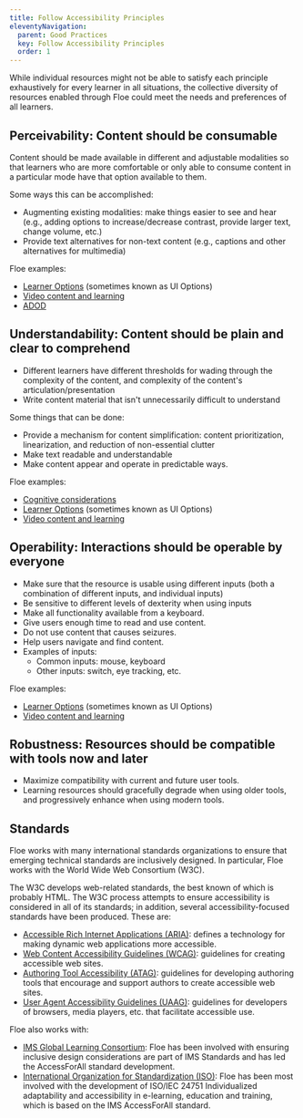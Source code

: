 ```yaml
---
title: Follow Accessibility Principles
eleventyNavigation:
  parent: Good Practices
  key: Follow Accessibility Principles
  order: 1
---
```


While individual resources might not be able to satisfy each principle exhaustively for every learner in all
situations, the collective diversity of resources enabled through Floe could meet the needs and preferences of all
learners.

## Perceivability: Content should be consumable

Content should be made available in different and adjustable modalities so that learners who are more comfortable or
only able to consume content in a particular mode have that option available to them.

Some ways this can be accomplished:

* Augmenting existing modalities: make things easier to see and hear (e.g., adding options to increase/decrease
contrast, provide larger text, change volume, etc.)
* Provide text alternatives for non-text content (e.g., captions and other alternatives for multimedia)

Floe examples:

* [Learner Options](http://build.fluidproject.org/infusion/demos/prefsFramework/)
(sometimes known as UI Options)
* [Video content and learning](/VideoContentAndLearning.html)
* [ADOD](http://adod.idrc.ocad.ca/)

## Understandability: Content should be plain and clear to comprehend

* Different learners have different thresholds for wading through the complexity of the content, and complexity of the
content's articulation/presentation
* Write content material that isn't unnecessarily difficult to understand

Some things that can be done:

* Provide a mechanism for content simplification: content prioritization, linearization, and reduction of
non-essential clutter
* Make text readable and understandable
* Make content appear and operate in predictable ways.

Floe examples:

* [Cognitive considerations](/ConsiderCognitiveNeeds.html)
* [Learner Options](http://build.fluidproject.org/infusion/demos/prefsFramework/) (sometimes known as UI Options)
* [Video content and learning](/VideoContentAndLearning.html)

## Operability: Interactions should be operable by everyone

* Make sure that the resource is usable using different inputs (both a combination of different inputs, and individual
inputs)
* Be sensitive to different levels of dexterity when using inputs
* Make all functionality available from a keyboard.
* Give users enough time to read and use content.
* Do not use content that causes seizures.
* Help users navigate and find content.
* Examples of inputs:
  * Common inputs: mouse, keyboard
  * Other inputs: switch, eye tracking, etc.

Floe examples:

* [Learner Options](http://build.fluidproject.org/infusion/demos/prefsFramework/) (sometimes known as UI Options)
* [Video content and learning](/VideoContentAndLearning.html)

## Robustness: Resources should be compatible with tools now and later

* Maximize compatibility with current and future user tools.
* Learning resources should gracefully degrade when using older tools, and progressively enhance when using modern
tools.

## Standards

Floe works with many international standards organizations to ensure that emerging technical standards are inclusively
designed. In particular, Floe works with the World Wide Web Consortium (W3C).

The W3C develops web-related standards, the best known of which is probably HTML. The W3C process attempts to ensure
accessibility is considered in all of its standards; in addition, several accessibility-focused standards have been
produced. These are:

* [Accessible Rich Internet Applications (ARIA)](http://www.w3.org/WAI/intro/aria): defines a technology for making
dynamic web applications more accessible.
* [Web Content Accessibility Guidelines (WCAG)](http://www.w3.org/TR/WCAG20/): guidelines for creating accessible web
sites.
* [Authoring Tool Accessibility (ATAG)](http://www.w3.org/TR/WAI-AUTOOLS/): guidelines for developing authoring tools
that encourage and support authors to create accessible web sites.
* [User Agent Accessibility Guidelines (UAAG)](http://www.w3.org/WAI/intro/uaag.php): guidelines for developers of
browsers, media players, etc. that facilitate accessible use.

Floe also works with:

* [IMS Global Learning Consortium](http://www.imsglobal.org/accessibility/): Floe has been involved with ensuring
inclusive design considerations are part of IMS Standards and has led the AccessForAll standard development.
* [International Organization for Standardization (ISO)](http://www.iso.org/iso/catalogue_detail?csnumber=41521): Floe
has been most involved with the development of ISO/IEC 24751 Individualized adaptability and accessibility in
e-learning, education and training, which is based on the IMS AccessForAll standard.
